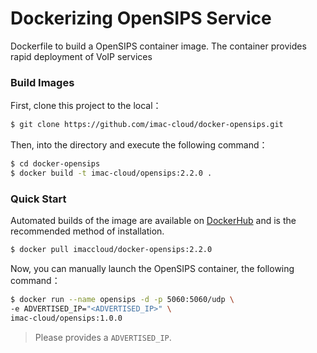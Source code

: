 # Dockerizing OpenSIPS Service
Dockerfile to build a OpenSIPS container image. The container provides rapid deployment of VoIP services

### Build Images
First, clone this project to the local：
```sh
$ git clone https://github.com/imac-cloud/docker-opensips.git
```

Then, into the directory and execute the following command：
```sh
$ cd docker-opensips
$ docker build -t imac-cloud/opensips:2.2.0 .
```

### Quick Start
Automated builds of the image are available on [DockerHub](https://hub.docker.com/r/imaccloud/docker-opensips/) and is the recommended method of installation.
```sh
$ docker pull imaccloud/docker-opensips:2.2.0
```

Now, you can manually launch the OpenSIPS container, the following command：
```sh
$ docker run --name opensips -d -p 5060:5060/udp \
-e ADVERTISED_IP="<ADVERTISED_IP>" \
imac-cloud/opensips:1.0.0
```
> Please provides a ```ADVERTISED_IP```.
